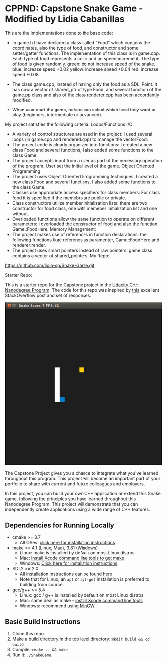 # CPPND: Capstone Snake Game - Modified by Lidia Cabanillas

This are the implementations done to the base code: 

- In game.h I have declared a class called "Food" which contains the coordinates, also the type of food, and constructor and some setter/getter functions. The implementation of this class is in game.cpp. Each type of food represents a color and an speed increment. The type of food is given randomly.
  green: do not increase speed of the snake. 
  blue: increase speed +0.02
  yellow: increase speed +0.04
  red: increase speed +0.08
  
  
- The class game.cpp, instead of having only the food as a SDL_Point. It has now a vector of shared_ptr of type Food, and several function of the game.pp class and also of the class renderer.cpp has been accordantly modified. 

- When user start the game, he/she can select which level they want to play (beginners, intermediate or advanced).

My project satisfies the following criteria: 
Loops/Functions I/O
- A variety of control structures are used in the project: I used several loops (in game.cpp and rendered.cpp) to manage the vectorFood.
- The project code is clearly organized into functions: I created a new class Food and several functions, I also added some functions to the class Game.
- The project accepts input from a user as part of the necessary operation of the program. User set the initial level of the game.
Object Oriented Programming
- The project uses Object Oriented Programming techniques: I created a new class Food and several functions, I also added some functions to the class Game.
- Classes use appropriate access specifiers for class members: For class food it is specified if the memebrs are public or private.
- Class constructors utilize member initialization lists: there are two constructor for food class, one with memeber initialization list and one without.
- Overloaded functions allow the same function to operate on different parameters: I overloaded the constructor of food and also the function Game::FoodHere.
Memory Management:
- The project makes use of references in function declarations: the following functions tkae referencs as paramenter, Game::FoodHere and renderer:render. 
- The project uses smart pointers instead of raw pointers: game class contains a vector of shared_pointers.
My Repo: 

https://github.com/lidia-sp/Snake-Game.git


Starter Repo: 

This is a starter repo for the Capstone project in the [Udacity C++ Nanodegree Program](https://www.udacity.com/course/c-plus-plus-nanodegree--nd213). The code for this repo was inspired by [this](https://codereview.stackexchange.com/questions/212296/snake-game-in-c-with-sdl) excellent StackOverflow post and set of responses.

<img src="snake_game.gif"/>

The Capstone Project gives you a chance to integrate what you've learned throughout this program. This project will become an important part of your portfolio to share with current and future colleagues and employers.

In this project, you can build your own C++ application or extend this Snake game, following the principles you have learned throughout this Nanodegree Program. This project will demonstrate that you can independently create applications using a wide range of C++ features.

## Dependencies for Running Locally
* cmake >= 3.7
  * All OSes: [click here for installation instructions](https://cmake.org/install/)
* make >= 4.1 (Linux, Mac), 3.81 (Windows)
  * Linux: make is installed by default on most Linux distros
  * Mac: [install Xcode command line tools to get make](https://developer.apple.com/xcode/features/)
  * Windows: [Click here for installation instructions](http://gnuwin32.sourceforge.net/packages/make.htm)
* SDL2 >= 2.0
  * All installation instructions can be found [here](https://wiki.libsdl.org/Installation)
  * Note that for Linux, an `apt` or `apt-get` installation is preferred to building from source.
* gcc/g++ >= 5.4
  * Linux: gcc / g++ is installed by default on most Linux distros
  * Mac: same deal as make - [install Xcode command line tools](https://developer.apple.com/xcode/features/)
  * Windows: recommend using [MinGW](http://www.mingw.org/)

## Basic Build Instructions

1. Clone this repo.
2. Make a build directory in the top level directory: `mkdir build && cd build`
3. Compile: `cmake .. && make`
4. Run it: `./SnakeGame`.